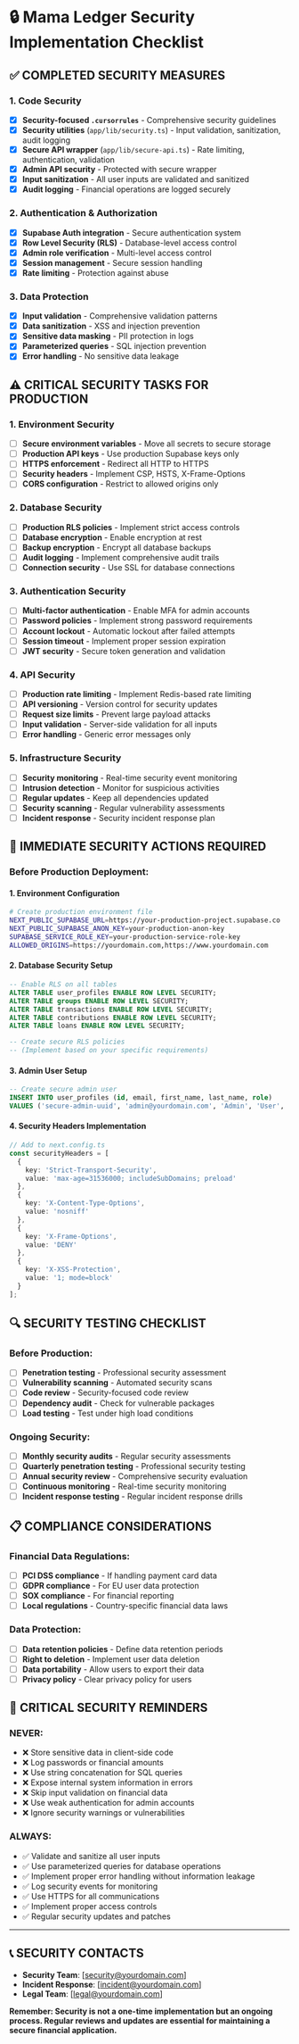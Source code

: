 # 🔒 Mama Ledger Security Implementation Checklist

## ✅ **COMPLETED SECURITY MEASURES**

### **1. Code Security**
- [x] **Security-focused `.cursorrules`** - Comprehensive security guidelines
- [x] **Security utilities** (`app/lib/security.ts`) - Input validation, sanitization, audit logging
- [x] **Secure API wrapper** (`app/lib/secure-api.ts`) - Rate limiting, authentication, validation
- [x] **Admin API security** - Protected with secure wrapper
- [x] **Input sanitization** - All user inputs are validated and sanitized
- [x] **Audit logging** - Financial operations are logged securely

### **2. Authentication & Authorization**
- [x] **Supabase Auth integration** - Secure authentication system
- [x] **Row Level Security (RLS)** - Database-level access control
- [x] **Admin role verification** - Multi-level access control
- [x] **Session management** - Secure session handling
- [x] **Rate limiting** - Protection against abuse

### **3. Data Protection**
- [x] **Input validation** - Comprehensive validation patterns
- [x] **Data sanitization** - XSS and injection prevention
- [x] **Sensitive data masking** - PII protection in logs
- [x] **Parameterized queries** - SQL injection prevention
- [x] **Error handling** - No sensitive data leakage

## ⚠️ **CRITICAL SECURITY TASKS FOR PRODUCTION**

### **1. Environment Security**
- [ ] **Secure environment variables** - Move all secrets to secure storage
- [ ] **Production API keys** - Use production Supabase keys only
- [ ] **HTTPS enforcement** - Redirect all HTTP to HTTPS
- [ ] **Security headers** - Implement CSP, HSTS, X-Frame-Options
- [ ] **CORS configuration** - Restrict to allowed origins only

### **2. Database Security**
- [ ] **Production RLS policies** - Implement strict access controls
- [ ] **Database encryption** - Enable encryption at rest
- [ ] **Backup encryption** - Encrypt all database backups
- [ ] **Audit logging** - Implement comprehensive audit trails
- [ ] **Connection security** - Use SSL for database connections

### **3. Authentication Security**
- [ ] **Multi-factor authentication** - Enable MFA for admin accounts
- [ ] **Password policies** - Implement strong password requirements
- [ ] **Account lockout** - Automatic lockout after failed attempts
- [ ] **Session timeout** - Implement proper session expiration
- [ ] **JWT security** - Secure token generation and validation

### **4. API Security**
- [ ] **Production rate limiting** - Implement Redis-based rate limiting
- [ ] **API versioning** - Version control for security updates
- [ ] **Request size limits** - Prevent large payload attacks
- [ ] **Input validation** - Server-side validation for all inputs
- [ ] **Error handling** - Generic error messages only

### **5. Infrastructure Security**
- [ ] **Security monitoring** - Real-time security event monitoring
- [ ] **Intrusion detection** - Monitor for suspicious activities
- [ ] **Regular updates** - Keep all dependencies updated
- [ ] **Security scanning** - Regular vulnerability assessments
- [ ] **Incident response** - Security incident response plan

## 🚨 **IMMEDIATE SECURITY ACTIONS REQUIRED**

### **Before Production Deployment:**

#### **1. Environment Configuration**
```bash
# Create production environment file
NEXT_PUBLIC_SUPABASE_URL=https://your-production-project.supabase.co
NEXT_PUBLIC_SUPABASE_ANON_KEY=your-production-anon-key
SUPABASE_SERVICE_ROLE_KEY=your-production-service-role-key
ALLOWED_ORIGINS=https://yourdomain.com,https://www.yourdomain.com
```

#### **2. Database Security Setup**
```sql
-- Enable RLS on all tables
ALTER TABLE user_profiles ENABLE ROW LEVEL SECURITY;
ALTER TABLE groups ENABLE ROW LEVEL SECURITY;
ALTER TABLE transactions ENABLE ROW LEVEL SECURITY;
ALTER TABLE contributions ENABLE ROW LEVEL SECURITY;
ALTER TABLE loans ENABLE ROW LEVEL SECURITY;

-- Create secure RLS policies
-- (Implement based on your specific requirements)
```

#### **3. Admin User Setup**
```sql
-- Create secure admin user
INSERT INTO user_profiles (id, email, first_name, last_name, role) 
VALUES ('secure-admin-uuid', 'admin@yourdomain.com', 'Admin', 'User', 'admin');
```

#### **4. Security Headers Implementation**
```typescript
// Add to next.config.ts
const securityHeaders = [
  {
    key: 'Strict-Transport-Security',
    value: 'max-age=31536000; includeSubDomains; preload'
  },
  {
    key: 'X-Content-Type-Options',
    value: 'nosniff'
  },
  {
    key: 'X-Frame-Options',
    value: 'DENY'
  },
  {
    key: 'X-XSS-Protection',
    value: '1; mode=block'
  }
];
```

## 🔍 **SECURITY TESTING CHECKLIST**

### **Before Production:**
- [ ] **Penetration testing** - Professional security assessment
- [ ] **Vulnerability scanning** - Automated security scans
- [ ] **Code review** - Security-focused code review
- [ ] **Dependency audit** - Check for vulnerable packages
- [ ] **Load testing** - Test under high load conditions

### **Ongoing Security:**
- [ ] **Monthly security audits** - Regular security assessments
- [ ] **Quarterly penetration testing** - Professional security testing
- [ ] **Annual security review** - Comprehensive security evaluation
- [ ] **Continuous monitoring** - Real-time security monitoring
- [ ] **Incident response testing** - Regular incident response drills

## 📋 **COMPLIANCE CONSIDERATIONS**

### **Financial Data Regulations:**
- [ ] **PCI DSS compliance** - If handling payment card data
- [ ] **GDPR compliance** - For EU user data protection
- [ ] **SOX compliance** - For financial reporting
- [ ] **Local regulations** - Country-specific financial data laws

### **Data Protection:**
- [ ] **Data retention policies** - Define data retention periods
- [ ] **Right to deletion** - Implement user data deletion
- [ ] **Data portability** - Allow users to export their data
- [ ] **Privacy policy** - Clear privacy policy for users

## 🚨 **CRITICAL SECURITY REMINDERS**

### **NEVER:**
- ❌ Store sensitive data in client-side code
- ❌ Log passwords or financial amounts
- ❌ Use string concatenation for SQL queries
- ❌ Expose internal system information in errors
- ❌ Skip input validation on financial data
- ❌ Use weak authentication for admin accounts
- ❌ Ignore security warnings or vulnerabilities

### **ALWAYS:**
- ✅ Validate and sanitize all user inputs
- ✅ Use parameterized queries for database operations
- ✅ Implement proper error handling without information leakage
- ✅ Log security events for monitoring
- ✅ Use HTTPS for all communications
- ✅ Implement proper access controls
- ✅ Regular security updates and patches

---

## 📞 **SECURITY CONTACTS**

- **Security Team**: [security@yourdomain.com]
- **Incident Response**: [incident@yourdomain.com]
- **Legal Team**: [legal@yourdomain.com]

**Remember: Security is not a one-time implementation but an ongoing process. Regular reviews and updates are essential for maintaining a secure financial application.**
